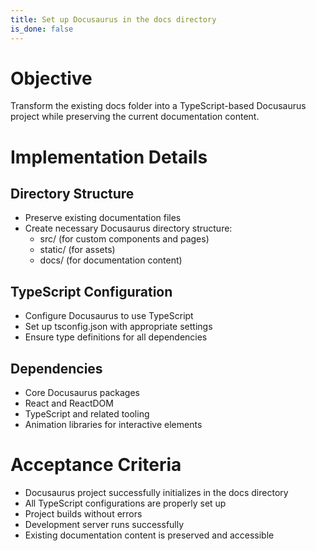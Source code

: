 ```yaml
---
title: Set up Docusaurus in the docs directory
is_done: false
---
```


# Objective

Transform the existing docs folder into a TypeScript-based Docusaurus project while preserving the current documentation content.

# Implementation Details

## Directory Structure

- Preserve existing documentation files
- Create necessary Docusaurus directory structure:
  - src/ (for custom components and pages)
  - static/ (for assets)
  - docs/ (for documentation content)

## TypeScript Configuration

- Configure Docusaurus to use TypeScript
- Set up tsconfig.json with appropriate settings
- Ensure type definitions for all dependencies

## Dependencies

- Core Docusaurus packages
- React and ReactDOM
- TypeScript and related tooling
- Animation libraries for interactive elements

# Acceptance Criteria

- Docusaurus project successfully initializes in the docs directory
- All TypeScript configurations are properly set up
- Project builds without errors
- Development server runs successfully
- Existing documentation content is preserved and accessible
